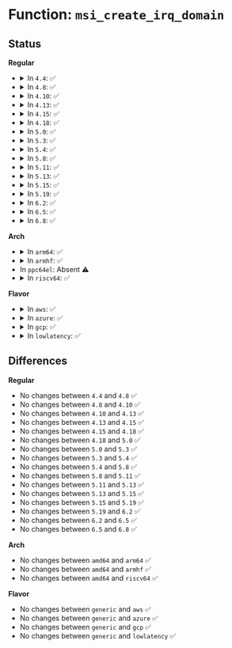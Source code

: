 # Function: <code>msi_create_irq_domain</code>

## Status
<b>Regular</b>
<ul>
<li>
<details>
<summary>In <code>4.4</code>: ✅</summary>

```c
struct irq_domain *msi_create_irq_domain(struct fwnode_handle *fwnode, struct msi_domain_info *info, struct irq_domain *parent);
```

**Collision:** Unique Global

**Inline:** No

**Transformation:** False

**Instances:**

```
In kernel/irq/msi.c (ffffffff810e2e90)
Location: kernel/irq/msi.c:242
Inline: False
Direct callers:
  - arch/x86/kernel/apic/msi.c:dmar_alloc_hwirq
  - arch/x86/kernel/apic/msi.c:hpet_create_irq_domain
  - drivers/pci/msi.c:pci_msi_create_irq_domain
  - drivers/base/platform-msi.c:platform_msi_create_irq_domain
```
**Symbols:**

```
ffffffff810e2e90-ffffffff810e2f69: msi_create_irq_domain (STB_GLOBAL)
```
</details>
</li>
<li>
<details>
<summary>In <code>4.8</code>: ✅</summary>

```c
struct irq_domain *msi_create_irq_domain(struct fwnode_handle *fwnode, struct msi_domain_info *info, struct irq_domain *parent);
```

**Collision:** Unique Global

**Inline:** No

**Transformation:** False

**Instances:**

```
In kernel/irq/msi.c (ffffffff810e8930)
Location: kernel/irq/msi.c:244
Inline: False
Direct callers:
  - arch/x86/kernel/apic/msi.c:hpet_create_irq_domain
  - arch/x86/kernel/apic/msi.c:dmar_alloc_hwirq
  - drivers/pci/msi.c:pci_msi_create_irq_domain
  - drivers/base/platform-msi.c:platform_msi_create_irq_domain
```
**Symbols:**

```
ffffffff810e8930-ffffffff810e8a09: msi_create_irq_domain (STB_GLOBAL)
```
</details>
</li>
<li>
<details>
<summary>In <code>4.10</code>: ✅</summary>

```c
struct irq_domain *msi_create_irq_domain(struct fwnode_handle *fwnode, struct msi_domain_info *info, struct irq_domain *parent);
```

**Collision:** Unique Global

**Inline:** No

**Transformation:** False

**Instances:**

```
In kernel/irq/msi.c (ffffffff810ef3c0)
Location: kernel/irq/msi.c:264
Inline: False
Direct callers:
  - arch/x86/kernel/apic/msi.c:hpet_create_irq_domain
  - arch/x86/kernel/apic/msi.c:dmar_alloc_hwirq
  - drivers/pci/msi.c:pci_msi_create_irq_domain
  - drivers/base/platform-msi.c:platform_msi_create_irq_domain
```
**Symbols:**

```
ffffffff810ef3c0-ffffffff810ef49c: msi_create_irq_domain (STB_GLOBAL)
```
</details>
</li>
<li>
<details>
<summary>In <code>4.13</code>: ✅</summary>

```c
struct irq_domain *msi_create_irq_domain(struct fwnode_handle *fwnode, struct msi_domain_info *info, struct irq_domain *parent);
```

**Collision:** Unique Global

**Inline:** No

**Transformation:** False

**Instances:**

```
In kernel/irq/msi.c (ffffffff810ef1d0)
Location: kernel/irq/msi.c:264
Inline: False
Direct callers:
  - arch/x86/kernel/apic/msi.c:hpet_create_irq_domain
  - arch/x86/kernel/apic/msi.c:dmar_alloc_hwirq
  - drivers/pci/msi.c:pci_msi_create_irq_domain
  - drivers/base/platform-msi.c:platform_msi_create_irq_domain
```
**Symbols:**

```
ffffffff810ef1d0-ffffffff810ef2e7: msi_create_irq_domain (STB_GLOBAL)
```
</details>
</li>
<li>
<details>
<summary>In <code>4.15</code>: ✅</summary>

```c
struct irq_domain *msi_create_irq_domain(struct fwnode_handle *fwnode, struct msi_domain_info *info, struct irq_domain *parent);
```

**Collision:** Unique Global

**Inline:** No

**Transformation:** False

**Instances:**

```
In kernel/irq/msi.c (ffffffff810f7cc0)
Location: kernel/irq/msi.c:267
Inline: False
Direct callers:
  - arch/x86/kernel/apic/msi.c:hpet_create_irq_domain
  - arch/x86/kernel/apic/msi.c:dmar_alloc_hwirq
  - drivers/pci/msi.c:pci_msi_create_irq_domain
  - drivers/base/platform-msi.c:platform_msi_create_irq_domain
```
**Symbols:**

```
ffffffff810f7cc0-ffffffff810f7dd3: msi_create_irq_domain (STB_GLOBAL)
```
</details>
</li>
<li>
<details>
<summary>In <code>4.18</code>: ✅</summary>

```c
struct irq_domain *msi_create_irq_domain(struct fwnode_handle *fwnode, struct msi_domain_info *info, struct irq_domain *parent);
```

**Collision:** Unique Global

**Inline:** No

**Transformation:** False

**Instances:**

```
In kernel/irq/msi.c (ffffffff811000b0)
Location: kernel/irq/msi.c:281
Inline: False
Direct callers:
  - arch/x86/kernel/apic/msi.c:hpet_create_irq_domain
  - arch/x86/kernel/apic/msi.c:dmar_alloc_hwirq
  - drivers/pci/msi.c:pci_msi_create_irq_domain
  - drivers/base/platform-msi.c:platform_msi_create_irq_domain
```
**Symbols:**

```
ffffffff811000b0-ffffffff811001c7: msi_create_irq_domain (STB_GLOBAL)
```
</details>
</li>
<li>
<details>
<summary>In <code>5.0</code>: ✅</summary>

```c
struct irq_domain *msi_create_irq_domain(struct fwnode_handle *fwnode, struct msi_domain_info *info, struct irq_domain *parent);
```

**Collision:** Unique Global

**Inline:** No

**Transformation:** False

**Instances:**

```
In kernel/irq/msi.c (ffffffff8110b880)
Location: kernel/irq/msi.c:281
Inline: False
Direct callers:
  - arch/x86/kernel/apic/msi.c:hpet_create_irq_domain
  - arch/x86/kernel/apic/msi.c:dmar_alloc_hwirq
  - drivers/pci/msi.c:pci_msi_create_irq_domain
  - drivers/base/platform-msi.c:platform_msi_create_irq_domain
```
**Symbols:**

```
ffffffff8110b880-ffffffff8110b997: msi_create_irq_domain (STB_GLOBAL)
```
</details>
</li>
<li>
<details>
<summary>In <code>5.3</code>: ✅</summary>

```c
struct irq_domain *msi_create_irq_domain(struct fwnode_handle *fwnode, struct msi_domain_info *info, struct irq_domain *parent);
```

**Collision:** Unique Global

**Inline:** No

**Transformation:** False

**Instances:**

```
In kernel/irq/msi.c (ffffffff81114f70)
Location: kernel/irq/msi.c:281
Inline: False
Direct callers:
  - arch/x86/kernel/apic/msi.c:hpet_create_irq_domain
  - arch/x86/kernel/apic/msi.c:dmar_alloc_hwirq
  - drivers/pci/msi.c:pci_msi_create_irq_domain
  - drivers/base/platform-msi.c:platform_msi_create_irq_domain
```
**Symbols:**

```
ffffffff81114f70-ffffffff81115084: msi_create_irq_domain (STB_GLOBAL)
```
</details>
</li>
<li>
<details>
<summary>In <code>5.4</code>: ✅</summary>

```c
struct irq_domain *msi_create_irq_domain(struct fwnode_handle *fwnode, struct msi_domain_info *info, struct irq_domain *parent);
```

**Collision:** Unique Global

**Inline:** No

**Transformation:** False

**Instances:**

```
In kernel/irq/msi.c (ffffffff81121160)
Location: kernel/irq/msi.c:281
Inline: False
Direct callers:
  - arch/x86/kernel/apic/msi.c:hpet_create_irq_domain
  - arch/x86/kernel/apic/msi.c:dmar_alloc_hwirq
  - drivers/pci/msi.c:pci_msi_create_irq_domain
  - drivers/base/platform-msi.c:platform_msi_create_irq_domain
```
**Symbols:**

```
ffffffff81121160-ffffffff81121274: msi_create_irq_domain (STB_GLOBAL)
```
</details>
</li>
<li>
<details>
<summary>In <code>5.8</code>: ✅</summary>

```c
struct irq_domain *msi_create_irq_domain(struct fwnode_handle *fwnode, struct msi_domain_info *info, struct irq_domain *parent);
```

**Collision:** Unique Global

**Inline:** No

**Transformation:** False

**Instances:**

```
In kernel/irq/msi.c (ffffffff8112d740)
Location: kernel/irq/msi.c:281
Inline: False
Direct callers:
  - arch/x86/kernel/apic/msi.c:hpet_create_irq_domain
  - arch/x86/kernel/apic/msi.c:dmar_alloc_hwirq
  - drivers/pci/msi.c:pci_msi_create_irq_domain
  - drivers/base/platform-msi.c:platform_msi_create_irq_domain
```
**Symbols:**

```
ffffffff8112d740-ffffffff8112d85a: msi_create_irq_domain (STB_GLOBAL)
```
</details>
</li>
<li>
<details>
<summary>In <code>5.11</code>: ✅</summary>

```c
struct irq_domain *msi_create_irq_domain(struct fwnode_handle *fwnode, struct msi_domain_info *info, struct irq_domain *parent);
```

**Collision:** Unique Global

**Inline:** No

**Transformation:** False

**Instances:**

```
In kernel/irq/msi.c (ffffffff81129250)
Location: kernel/irq/msi.c:285
Inline: False
Direct callers:
  - arch/x86/kernel/apic/msi.c:dmar_alloc_hwirq
  - arch/x86/kernel/hpet.c:hpet_create_irq_domain
  - drivers/pci/msi.c:pci_msi_create_irq_domain
  - drivers/base/platform-msi.c:platform_msi_create_irq_domain
  - arch/x86/pci/xen.c:xen_create_pci_msi_domain
```
**Symbols:**

```
ffffffff81129250-ffffffff811293d5: msi_create_irq_domain (STB_GLOBAL)
```
</details>
</li>
<li>
<details>
<summary>In <code>5.13</code>: ✅</summary>

```c
struct irq_domain *msi_create_irq_domain(struct fwnode_handle *fwnode, struct msi_domain_info *info, struct irq_domain *parent);
```

**Collision:** Unique Global

**Inline:** No

**Transformation:** False

**Instances:**

```
In kernel/irq/msi.c (ffffffff81129530)
Location: kernel/irq/msi.c:285
Inline: False
Direct callers:
  - arch/x86/kernel/apic/msi.c:dmar_alloc_hwirq
  - arch/x86/kernel/hpet.c:hpet_select_clockevents
  - drivers/pci/msi.c:pci_msi_create_irq_domain
  - drivers/base/platform-msi.c:platform_msi_create_irq_domain
  - arch/x86/pci/xen.c:xen_create_pci_msi_domain
```
**Symbols:**

```
ffffffff81129530-ffffffff811296b5: msi_create_irq_domain (STB_GLOBAL)
```
</details>
</li>
<li>
<details>
<summary>In <code>5.15</code>: ✅</summary>

```c
struct irq_domain *msi_create_irq_domain(struct fwnode_handle *fwnode, struct msi_domain_info *info, struct irq_domain *parent);
```

**Collision:** Unique Global

**Inline:** No

**Transformation:** False

**Instances:**

```
In kernel/irq/msi.c (ffffffff81149e60)
Location: kernel/irq/msi.c:425
Inline: False
Direct callers:
  - arch/x86/kernel/apic/msi.c:dmar_alloc_hwirq
  - arch/x86/kernel/hpet.c:hpet_select_clockevents
  - drivers/pci/msi.c:pci_msi_create_irq_domain
  - drivers/base/platform-msi.c:platform_msi_create_irq_domain
  - arch/x86/pci/xen.c:xen_create_pci_msi_domain
```
**Symbols:**

```
ffffffff81149e60-ffffffff81149fe5: msi_create_irq_domain (STB_GLOBAL)
```
</details>
</li>
<li>
<details>
<summary>In <code>5.19</code>: ✅</summary>

```c
struct irq_domain *msi_create_irq_domain(struct fwnode_handle *fwnode, struct msi_domain_info *info, struct irq_domain *parent);
```

**Collision:** Unique Global

**Inline:** No

**Transformation:** False

**Instances:**

```
In kernel/irq/msi.c (ffffffff8116f100)
Location: kernel/irq/msi.c:679
Inline: False
Direct callers:
  - arch/x86/kernel/apic/msi.c:dmar_alloc_hwirq
  - arch/x86/kernel/hpet.c:hpet_select_clockevents
  - drivers/pci/msi/irqdomain.c:pci_msi_create_irq_domain
  - drivers/base/platform-msi.c:platform_msi_create_irq_domain
  - arch/x86/pci/xen.c:xen_create_pci_msi_domain
```
**Symbols:**

```
ffffffff8116f100-ffffffff8116f2a8: msi_create_irq_domain (STB_GLOBAL)
```
</details>
</li>
<li>
<details>
<summary>In <code>6.2</code>: ✅</summary>

```c
struct irq_domain *msi_create_irq_domain(struct fwnode_handle *fwnode, struct msi_domain_info *info, struct irq_domain *parent);
```

**Collision:** Unique Global

**Inline:** No

**Transformation:** False

**Instances:**

```
In kernel/irq/msi.c (ffffffff811a5040)
Location: kernel/irq/msi.c:850
Inline: False
Direct callers:
  - arch/x86/kernel/apic/msi.c:dmar_alloc_hwirq
  - arch/x86/kernel/hpet.c:hpet_select_clockevents
  - drivers/pci/msi/irqdomain.c:pci_msi_create_irq_domain
  - drivers/base/platform-msi.c:platform_msi_create_irq_domain
  - arch/x86/pci/xen.c:xen_create_pci_msi_domain
```
**Symbols:**

```
ffffffff811a5040-ffffffff811a5061: msi_create_irq_domain (STB_GLOBAL)
```
</details>
</li>
<li>
<details>
<summary>In <code>6.5</code>: ✅</summary>

```c
struct irq_domain *msi_create_irq_domain(struct fwnode_handle *fwnode, struct msi_domain_info *info, struct irq_domain *parent);
```

**Collision:** Unique Global

**Inline:** No

**Transformation:** False

**Instances:**

```
In kernel/irq/msi.c (ffffffff811b71d0)
Location: kernel/irq/msi.c:847
Inline: False
Direct callers:
  - arch/x86/kernel/apic/msi.c:dmar_alloc_hwirq
  - arch/x86/kernel/hpet.c:hpet_select_clockevents
  - drivers/pci/msi/irqdomain.c:pci_msi_create_irq_domain
  - drivers/base/platform-msi.c:platform_msi_create_irq_domain
  - arch/x86/pci/xen.c:xen_create_pci_msi_domain
```
**Symbols:**

```
ffffffff811b71d0-ffffffff811b71f1: msi_create_irq_domain (STB_GLOBAL)
```
</details>
</li>
<li>
<details>
<summary>In <code>6.8</code>: ✅</summary>

```c
struct irq_domain *msi_create_irq_domain(struct fwnode_handle *fwnode, struct msi_domain_info *info, struct irq_domain *parent);
```

**Collision:** Unique Global

**Inline:** No

**Transformation:** False

**Instances:**

```
In kernel/irq/msi.c (ffffffff811c7090)
Location: kernel/irq/msi.c:847
Inline: False
Direct callers:
  - arch/x86/kernel/apic/msi.c:dmar_alloc_hwirq
  - arch/x86/kernel/hpet.c:hpet_select_clockevents
  - drivers/pci/msi/irqdomain.c:pci_msi_create_irq_domain
  - drivers/base/platform-msi.c:platform_msi_create_irq_domain
  - arch/x86/pci/xen.c:xen_create_pci_msi_domain
```
**Symbols:**

```
ffffffff811c7090-ffffffff811c70b1: msi_create_irq_domain (STB_GLOBAL)
```
</details>
</li>
</ul>
<b>Arch</b>
<ul>
<li>
<details>
<summary>In <code>arm64</code>: ✅</summary>

```c
struct irq_domain *msi_create_irq_domain(struct fwnode_handle *fwnode, struct msi_domain_info *info, struct irq_domain *parent);
```

**Collision:** Unique Global

**Inline:** No

**Transformation:** False

**Instances:**

```
In kernel/irq/msi.c (ffff800010187338)
Location: kernel/irq/msi.c:281
Inline: False
Direct callers:
  - drivers/bus/fsl-mc/fsl-mc-msi.c:fsl_mc_msi_create_irq_domain
  - drivers/pci/msi.c:pci_msi_create_irq_domain
  - drivers/soc/ti/ti_sci_inta_msi.c:ti_sci_inta_msi_create_irq_domain
  - drivers/base/platform-msi.c:platform_msi_create_irq_domain
```
**Symbols:**

```
ffff800010187338-ffff800010187494: msi_create_irq_domain (STB_GLOBAL)
```
</details>
</li>
<li>
<details>
<summary>In <code>armhf</code>: ✅</summary>

```c
struct irq_domain *msi_create_irq_domain(struct fwnode_handle *fwnode, struct msi_domain_info *info, struct irq_domain *parent);
```

**Collision:** Unique Global

**Inline:** No

**Transformation:** False

**Instances:**

```
In kernel/irq/msi.c (c03d5f30)
Location: kernel/irq/msi.c:281
Inline: False
Direct callers:
  - drivers/pci/msi.c:pci_msi_create_irq_domain
  - drivers/base/platform-msi.c:platform_msi_create_irq_domain
```
**Symbols:**

```
c03d5f30-c03d6090: msi_create_irq_domain (STB_GLOBAL)
```
</details>
</li>
<li>
In <code>ppc64el</code>: Absent ⚠️
</li>
<li>
<details>
<summary>In <code>riscv64</code>: ✅</summary>

```c
struct irq_domain *msi_create_irq_domain(struct fwnode_handle *fwnode, struct msi_domain_info *info, struct irq_domain *parent);
```

**Collision:** Unique Global

**Inline:** No

**Transformation:** False

**Instances:**

```
In kernel/irq/msi.c (ffffffe00011cfba)
Location: kernel/irq/msi.c:281
Inline: False
Direct callers:
  - drivers/pci/msi.c:pci_msi_create_irq_domain
  - drivers/base/platform-msi.c:platform_msi_create_irq_domain
```
**Symbols:**

```
ffffffe00011cfba-ffffffe00011d0ac: msi_create_irq_domain (STB_GLOBAL)
```
</details>
</li>
</ul>
<b>Flavor</b>
<ul>
<li>
<details>
<summary>In <code>aws</code>: ✅</summary>

```c
struct irq_domain *msi_create_irq_domain(struct fwnode_handle *fwnode, struct msi_domain_info *info, struct irq_domain *parent);
```

**Collision:** Unique Global

**Inline:** No

**Transformation:** False

**Instances:**

```
In kernel/irq/msi.c (ffffffff81119740)
Location: kernel/irq/msi.c:281
Inline: False
Direct callers:
  - arch/x86/kernel/apic/msi.c:hpet_create_irq_domain
  - arch/x86/kernel/apic/msi.c:dmar_alloc_hwirq
  - drivers/pci/msi.c:pci_msi_create_irq_domain
  - drivers/base/platform-msi.c:platform_msi_create_irq_domain
```
**Symbols:**

```
ffffffff81119740-ffffffff81119854: msi_create_irq_domain (STB_GLOBAL)
```
</details>
</li>
<li>
<details>
<summary>In <code>azure</code>: ✅</summary>

```c
struct irq_domain *msi_create_irq_domain(struct fwnode_handle *fwnode, struct msi_domain_info *info, struct irq_domain *parent);
```

**Collision:** Unique Global

**Inline:** No

**Transformation:** False

**Instances:**

```
In kernel/irq/msi.c (ffffffff8110a7b0)
Location: kernel/irq/msi.c:281
Inline: False
Direct callers:
  - arch/x86/kernel/apic/msi.c:hpet_create_irq_domain
  - arch/x86/kernel/apic/msi.c:dmar_alloc_hwirq
  - drivers/pci/msi.c:pci_msi_create_irq_domain
  - drivers/base/platform-msi.c:platform_msi_create_irq_domain
```
**Symbols:**

```
ffffffff8110a7b0-ffffffff8110a8c4: msi_create_irq_domain (STB_GLOBAL)
```
</details>
</li>
<li>
<details>
<summary>In <code>gcp</code>: ✅</summary>

```c
struct irq_domain *msi_create_irq_domain(struct fwnode_handle *fwnode, struct msi_domain_info *info, struct irq_domain *parent);
```

**Collision:** Unique Global

**Inline:** No

**Transformation:** False

**Instances:**

```
In kernel/irq/msi.c (ffffffff81117630)
Location: kernel/irq/msi.c:281
Inline: False
Direct callers:
  - arch/x86/kernel/apic/msi.c:hpet_create_irq_domain
  - arch/x86/kernel/apic/msi.c:dmar_alloc_hwirq
  - drivers/pci/msi.c:pci_msi_create_irq_domain
  - drivers/base/platform-msi.c:platform_msi_create_irq_domain
```
**Symbols:**

```
ffffffff81117630-ffffffff81117744: msi_create_irq_domain (STB_GLOBAL)
```
</details>
</li>
<li>
<details>
<summary>In <code>lowlatency</code>: ✅</summary>

```c
struct irq_domain *msi_create_irq_domain(struct fwnode_handle *fwnode, struct msi_domain_info *info, struct irq_domain *parent);
```

**Collision:** Unique Global

**Inline:** No

**Transformation:** False

**Instances:**

```
In kernel/irq/msi.c (ffffffff81122cc0)
Location: kernel/irq/msi.c:281
Inline: False
Direct callers:
  - arch/x86/kernel/apic/msi.c:hpet_create_irq_domain
  - arch/x86/kernel/apic/msi.c:dmar_alloc_hwirq
  - drivers/pci/msi.c:pci_msi_create_irq_domain
  - drivers/base/platform-msi.c:platform_msi_create_irq_domain
```
**Symbols:**

```
ffffffff81122cc0-ffffffff81122dd4: msi_create_irq_domain (STB_GLOBAL)
```
</details>
</li>
</ul>

## Differences
<b>Regular</b>
<ul>
<li>
No changes between <code>4.4</code> and <code>4.8</code> ✅
</li>
<li>
No changes between <code>4.8</code> and <code>4.10</code> ✅
</li>
<li>
No changes between <code>4.10</code> and <code>4.13</code> ✅
</li>
<li>
No changes between <code>4.13</code> and <code>4.15</code> ✅
</li>
<li>
No changes between <code>4.15</code> and <code>4.18</code> ✅
</li>
<li>
No changes between <code>4.18</code> and <code>5.0</code> ✅
</li>
<li>
No changes between <code>5.0</code> and <code>5.3</code> ✅
</li>
<li>
No changes between <code>5.3</code> and <code>5.4</code> ✅
</li>
<li>
No changes between <code>5.4</code> and <code>5.8</code> ✅
</li>
<li>
No changes between <code>5.8</code> and <code>5.11</code> ✅
</li>
<li>
No changes between <code>5.11</code> and <code>5.13</code> ✅
</li>
<li>
No changes between <code>5.13</code> and <code>5.15</code> ✅
</li>
<li>
No changes between <code>5.15</code> and <code>5.19</code> ✅
</li>
<li>
No changes between <code>5.19</code> and <code>6.2</code> ✅
</li>
<li>
No changes between <code>6.2</code> and <code>6.5</code> ✅
</li>
<li>
No changes between <code>6.5</code> and <code>6.8</code> ✅
</li>
</ul>
<b>Arch</b>
<ul>
<li>
No changes between <code>amd64</code> and <code>arm64</code> ✅
</li>
<li>
No changes between <code>amd64</code> and <code>armhf</code> ✅
</li>
<li>
No changes between <code>amd64</code> and <code>riscv64</code> ✅
</li>
</ul>
<b>Flavor</b>
<ul>
<li>
No changes between <code>generic</code> and <code>aws</code> ✅
</li>
<li>
No changes between <code>generic</code> and <code>azure</code> ✅
</li>
<li>
No changes between <code>generic</code> and <code>gcp</code> ✅
</li>
<li>
No changes between <code>generic</code> and <code>lowlatency</code> ✅
</li>
</ul>
